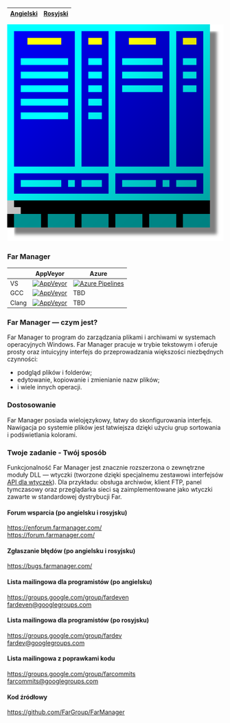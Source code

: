 |[Angielski](README.md)|[Rosyjski](README-RU.md)|
|-|-|

[![Header][logo-img]][logo-url]

### Far Manager
| | AppVeyor | Azure |
|-|-|-|
| VS | [![AppVeyor][VS-AppVeyor-img]][VS-AppVeyor-url] | [![Azure Pipelines][VS-Azure-img]][VS-Azure-url] |
| GCC | [![AppVeyor][GCC-AppVeyor-img]][GCC-AppVeyor-url] | TBD |
| Clang | [![AppVeyor][Clang-AppVeyor-img]][Clang-AppVeyor-url] | TBD |


### Far Manager — czym jest?
Far Manager to program do zarządzania plikami i archiwami w systemach operacyjnych Windows. Far Manager pracuje w trybie tekstowym i oferuje prosty oraz intuicyjny interfejs do przeprowadzania większości niezbędnych czynności:
* podgląd plików i folderów;
* edytowanie, kopiowanie i zmienianie nazw plików;
* i wiele innych operacji.

### Dostosowanie
Far Manager posiada wielojęzykowy, łatwy do skonfigurowania interfejs. Nawigacja po systemie plików jest łatwiejsza dzięki użyciu grup sortowania i podświetlania kolorami.

### Twoje zadanie - Twój sposób
Funkcjonalność Far Manager jest znacznie rozszerzona o zewnętrzne moduły DLL — wtyczki (tworzone dzięki specjalnemu zestawowi interfejsów [API dla wtyczek](https://api.farmanager.com/)). Dla przykładu: obsługa archiwów, klient FTP, panel tymczasowy oraz przeglądarka sieci są zaimplementowane jako wtyczki zawarte w standardowej dystrybucji Far.


#### Forum wsparcia (po angielsku i rosyjsku)
https://enforum.farmanager.com/<br/>
https://forum.farmanager.com/

#### Zgłaszanie błędów (po angielsku i rosyjsku)
https://bugs.farmanager.com/

#### Lista mailingowa dla programistów (po angielsku)
https://groups.google.com/group/fardeven<br/>
<fardeven@googlegroups.com>

#### Lista mailingowa dla programistów (po rosyjsku)
https://groups.google.com/group/fardev<br/>
<fardev@googlegroups.com>

#### Lista mailingowa z poprawkami kodu
https://groups.google.com/group/farcommits<br/>
<farcommits@googlegroups.com>

#### Kod źródłowy
https://github.com/FarGroup/FarManager

[logo-img]: ./logo.svg
[logo-url]: https://www.farmanager.com
[VS-AppVeyor-img]: https://ci.appveyor.com/api/projects/status/6pca73evwo3oxvr9?svg=true
[VS-AppVeyor-url]: https://ci.appveyor.com/project/FarGroup/farmanager/history
[GCC-AppVeyor-img]: https://ci.appveyor.com/api/projects/status/k7ln3edp8nt5aoay?svg=true
[GCC-AppVeyor-url]: https://ci.appveyor.com/project/FarGroup/farmanager-5lhsj/history
[Clang-AppVeyor-img]: https://ci.appveyor.com/api/projects/status/pvwnc6gc5tjlpmti?svg=true
[Clang-AppVeyor-url]: https://ci.appveyor.com/project/FarGroup/farmanager-tgu1s/history
[VS-Azure-img]: https://img.shields.io/azure-devops/build/FarGroup/66d0ddcf-a098-4b98-9470-1c90632c4ba3/1.svg?logo=azuredevops
[VS-Azure-url]: https://dev.azure.com/FarGroup/FarManager/_build?definitionId=1
